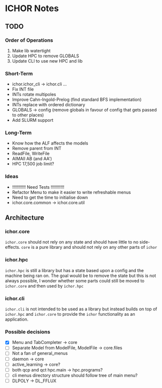 # ICHOR Notes

## TODO

### Order of Operations
1. Make lib watertight
2. Update HPC to remove GLOBALS
3. Update CLI to use new HPC and lib

### Short-Term
- ichor.ichor_cli -> ichor.cli ...
- Fix INT file
- INTs rotate multipoles
- Improve Cahn-Ingold-Prelog (find standard BFS implementation)
- INTs replace with ordered dictionary
- GLOBALS -> config (remove globals in favour of config that gets passed to other places)
- Add SLURM support

### Long-Term
- Know how the ALF affects the models
- Remove parent from INT
- ReadFile, WriteFile
- AIMAll AB (and AA')
- HPC 17,500 job limit?

### Ideas
- !!!!!!!!!!! Need Tests !!!!!!!!!!!
- Refactor Menu to make it easier to write refreshable menus
- Need to get the time to initialise down
- ichor.core.common -> ichor.core.util

## Architecture

### ichor.core
`ichor.core` should not rely on any state and should have little to no side-effects.
`core` is a pure library and should not rely on any other parts of `ichor`

### ichor.hpc
`ichor.hpc` is still a library but has a state based upon a config and the machine being ran on.
The goal would be to remove the state but this is not always possible, I wonder whether
some parts could still be moved to `ichor.core` and then used by `ichor.hpc`

### ichor.cli
`ichor.cli` is not intended to be used as a library but instead builds on top of `ichor.hpc`
and `ichor.core` to provide the `ichor` functionality as an application.


### Possible decisions
- [x] Menu and TabCompleter -> core
- [ ] Separate Model from ModelFile, ModelFile -> core.files
- [ ] Not a fan of general_menus
- [ ] daemon -> core
- [ ] active_learning -> core?
- [ ] both qcp and qct hpc.main -> hpc.programs?
- [ ] cli menus directory structure should follow tree of main menu?
- [ ] DLPOLY -> DL_FFLUX